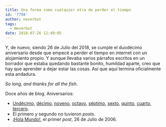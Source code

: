 ```yaml
---
title: Una forma como cualquier otra de perder el tiempo
id: '7794'
author: neverbot
tags:
  - Neverbot
date: 2018-07-26 12:49:05
---
```


Y, de nuevo, siendo 26 de Julio del 2018, se cumple el duodécimo aniversario desde que empecé a perder el tiempo en internet con un alojamiento propio. Y aunque llevaba varios párrafos escritos en un borrador que estaba quedando bastante bonito, humildad aparte, creo que hay que aprender a dejar estar las cosas. Así que aquí termina oficialmente esta andadura.

_So long, and thanks for all the fish_.

Doce años de blog. Aniversarios:

*   [Undécimo](https://www.neverbot.com/once/), [décimo](https://www.neverbot.com/y-diez/), [noveno](https://www.neverbot.com/nueve/), [octavo](https://www.neverbot.com/ocho/), [séptimo](https://www.neverbot.com/septimo-aniversario/), [sexto](https://www.neverbot.com/sexto-aniversario/), [quinto](https://www.neverbot.com/quinto-aniversario/), [cuarto](https://www.neverbot.com/cuarto-aniversario-de-neverbot-com/), [tercero](https://www.neverbot.com/tercer-aniversario-del-blog/).
*   El primero y segundo no tuvieron _posts_.
*   [¡Hola Mundo!](https://www.neverbot.com/hello-world/), el primer _post_, 26 de Julio de 2006.